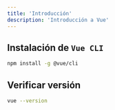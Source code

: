 ```yaml
---
title: 'Introducción'
description: 'Introducción a Vue'
---
```


## Instalación de `Vue CLI`
```bash
npm install -g @vue/cli
```

## Verificar versión
```bash
vue --version
```